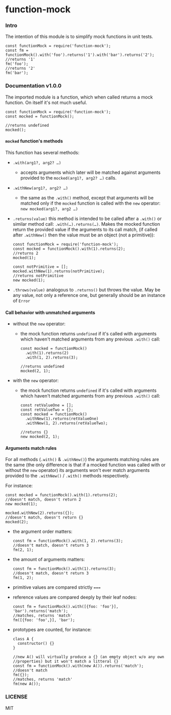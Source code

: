 # function-mock

### Intro

The intention of this module is to simplify mock functions in unit tests.

    const functionMock = require('function-mock');
    const fm = functionMock().with('foo').returns('1').with('bar').returns('2');
    //returns '1'
    fm('foo');
    //returns '2'
    fm('bar');

### Documentation v1.0.0

The imported module is a function, which when called returns a mock function.
On itself it's not much useful.

    const functionMock = require('function-mock');
    const mocked = functionMock();

    //returns undefined
    mocked();

#### `mocked` function's methods

This function has several methods:

- `.with(arg1?, arg2? …)`
  - accepts arguments which later will be matched against arguments provided to
  the `mocked(arg1?, arg2? …)` calls.

- `.withNew(arg1?, arg2? …)`
  - the same as the `.with()` method, except that arguments will be matched only
  if the `mocked` function is called with the `new` operator:
  `new mocked(arg1?, arg2 …)`

- `.returns(value)` this method is intended to be called after a `.with()` or
similar method call: `.with(…).returns(…)`. Makes the mocked function return the
provided value if the arguments to its call match, (if called after
`.withNew()` then the value must be an object (not a primitive)):

      const functionMock = require('function-mock');
      const mocked = functionMock().with(1).returns(2);
      //returns 2
      mocked(1);

      const notPrimitive = [];
      mocked.withNew(1).returns(notPrimitive);
      //returns notPrimitive
      new mocked(1);

- `.throws(value)` analogous to `.returns()` but throws the value. May be any
value, not only a reference one, but generally should be an instance of `Error`

#### Call behavior with unmatched arguments

- without the `new` operator:

  - the mock function returns `undefined` if it's called with arguments which
haven't matched arguments from any previous `.with()` call:

        const mocked = functionMock()
          .with(1).returns(2)
          .with(1, 2).returns(3);

        //returns undefined
        mocked(2, 1);

- with the `new` operator:

  - the mock function returns `undefined` if it's called with arguments which
haven't matched arguments from any previous `.with()` call:


        const retValueOne = [];
        const retValueTwo = {};
        const mocked = functionMock()
          .withNew(1).returns(retValueOne)
          .withNew(1, 2).returns(retValueTwo);

        //returns {}
        new mocked(2, 1);

#### Arguments match rules
For all methods (`.with()` & `.withNew()`) the arguments matching rules are the
same (the only difference is that if a mocked function was called with or
without the `new` operator) its arguments won't ever match arguments provided
to the `.withNew()` / `.with()` methods respectively.

For instance:

    const mocked = functionMock().with(1).returns(2);
    //doesn't match, doesn't return 2
    new mocked(1);

    mocked.withNew(2).returns({});
    //doesn't match, doesn't return {}
    mocked(2);



- the argument order matters:


      const fm = functionMock().with(1, 2).returns(3);
      //doesn't match, doesn't return 3
      fm(2, 1);

- the amount of arguments matters:


      const fm = functionMock().with(1).returns(3);
      //doesn't match, doesn't return 3
      fm(1, 2);

- primitive values are compared strictly `===`

- reference values are compared deeply by their leaf nodes:


      const fm = functionMock().with([{foo: 'foo'}], 'bar').returns('match');
      //matches, returns 'match'
      fm([{foo: 'foo',}], 'bar');

- prototypes are counted, for instance:


      class A {
        constructor() {}
      }

      //new A() will virtually produce a {} (an empty object w/o any own
      //properties) but it won't match a litteral {}
      const fm = functionMock().with(new A()).returns('match');
      //doesn't match
      fm({});
      //matches, returns 'match'
      fm(new A());

### LICENSE

MIT
